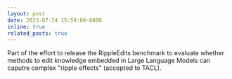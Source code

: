 ```yaml
---
layout: post
date: 2023-07-24 15:59:00-0400
inline: true
related_posts: true
---
```

 
Part of the effort to release the RippleEdits benchmark to evaluate whether methods to edit knowledge embedded in Large Language Models can caputre complex "ripple effects" (accepted to TACL).